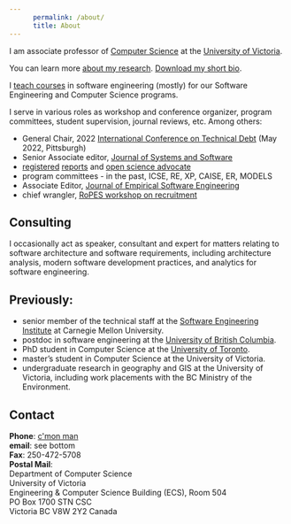 ```yaml
---
      permalink: /about/
      title: About
---
```


 <!-- <img src="/images/neil-portrait.png" alt="My profile pic" width="100px" class="l-img"> -->

I am associate professor of [Computer Science](http://www.uvic.ca/engineering/computerscience/index.php) at the [University of Victoria](http://www.uvic.ca). 

You can learn more [about my research](/research). [Download my short bio](/assets/bio-neil-short.txt).

I [teach courses](/teach) in software engineering (mostly) for our Software Engineering and Computer Science programs. 

I serve in various roles as workshop and conference organizer, program committees, student supervision, journal reviews, etc. Among others:

* General Chair, 2022 [International Conference on Technical Debt](https://conf.researchr.org/home/TechDebt-2022) (May 2022, Pittsburgh)
* Senior Associate editor, [Journal of Systems and Software](https://www.journals.elsevier.com/journal-of-systems-and-software)
* [registered](https://icsme2020.github.io/cfp/RegisteredReportsTrackCFP.html) [reports](https://2020.msrconf.org/track/msr-2020-Registered-Reports) and [open science advocate](https://github.com/emsejournal/openscience/)
* program committees - in the past, ICSE, RE, XP, CAISE, ER, MODELS
* Associate Editor, [Journal of Empirical Software Engineering](https://www.springer.com/journal/10664)
* chief wrangler, [RoPES workshop on recruitment](ropes-workshops.github.io)

## Consulting 
I occasionally act as speaker, consultant and expert for matters relating to software architecture and software requirements, including architecture analysis, modern software development practices, and analytics for software engineering.

## Previously:

<!--
    * Track co-chair, Negative results in Software Analysis, Evolution, and Reegineering, [SANER 2018](http://saner.unimol.it/). 
    * Program co-chair, [International Conf. on Software Architecture](http://icsa-conferences.org), 2018
* Steering committee, International Working Conf. on [Source Code Analysis and Manipulation](http://www.ieee-scam.org) (SCAM). Submit to SCAM in Madrid, 2018!
* Program co-chair, [Consortium on Software EngineerinR](https://www.cser.ca), 2018
    -->
* senior member of the technical staff at the [Software Engineering Institute](https://www.sei.cmu.edu) at Carnegie Mellon University.
* postdoc in software engineering at the [University of British Columbia](https://www.cs.ubc.ca).
* PhD student in Computer Science at the [University of Toronto](http://www.cs.utoronto.ca).
* master’s student in Computer Science at the University of Victoria.
* undergraduate research in geography and GIS at the University of Victoria, including work placements with the BC Ministry of the Environment.

## Contact
**Phone**: [c'mon man](https://www.youtube.com/watch?v=1clOdzK07sk)<br />
**email**: see bottom<br/>
**Fax**:  250-472-5708<br/>
**Postal Mail**:<br/>
Department of Computer Science<br/>
University of Victoria<br/>
Engineering & Computer Science Building (ECS), Room 504<br/>
PO Box 1700 STN CSC<br/>
Victoria BC V8W 2Y2 Canada
